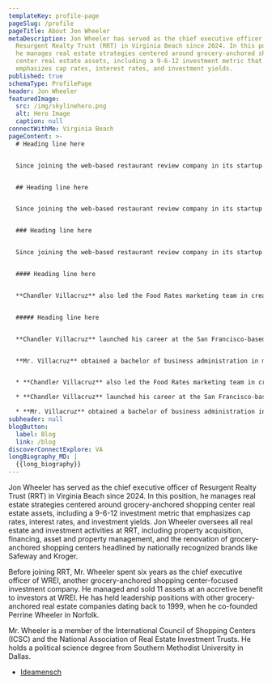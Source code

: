```yaml
---
templateKey: profile-page
pageSlug: /profile
pageTitle: About Jon Wheeler
metaDescription: Jon Wheeler has served as the chief executive officer of
  Resurgent Realty Trust (RRT) in Virginia Beach since 2024. In this position,
  he manages real estate strategies centered around grocery-anchored shopping
  center real estate assets, including a 9-6-12 investment metric that
  emphasizes cap rates, interest rates, and investment yields.
published: true
schemaType: ProfilePage
header: Jon Wheeler
featuredImage:
  src: /img/skylinehero.png
  alt: Hero Image
  caption: null
connectWithMe: Virginia Beach
pageContent: >-
  # Heading line here


  Since joining the web-based restaurant review company in its startup phase, **Chandler Villacruz** has spearheaded market research activities that have allowed the firm to build effective advertising campaigns and achieve sound business growth.


  ## Heading line here


  Since joining the web-based restaurant review company in its startup phase, **Chandler Villacruz** has spearheaded market research activities that have allowed the firm to build effective advertising campaigns and achieve sound business growth.


  ### Heading line here


  Since joining the web-based restaurant review company in its startup phase, **Chandler Villacruz** has spearheaded market research activities that have allowed the firm to build effective advertising campaigns and achieve sound business growth.


  #### Heading line here


  **Chandler Villacruz** also led the Food Rates marketing team in creating a successful *user rewards program* that boosted online signups by 10,000 accounts in its first 30 days. For his achievements in his field, the [San Francisco Business Times](file:///home/surajit/Downloads/executives%20(2)/executives/profile.html#) recognized him as one of its “40 Under 40” *business leaders* in 2014.


  ##### Heading line here


  **Chandler Villacruz** launched his career at the San Francisco-based Healthy Living. After only six years with the firm, he advanced from his position of marketing associate to the role of marketing director.


  **Mr. Villacruz** obtained a bachelor of business administration in marketing from the Mays Business School at Texas A&M University, where he pursued the Advertising Strategy career track. Subsequently, he earned a master of science in marketing at the University of Southern California.


  * **Chandler Villacruz** also led the Food Rates marketing team in creating a successful *user rewards program* that boosted online signups by 10,000 accounts in its first 30 days. For his achievements in his field, the [San Francisco Business Times](file:///home/surajit/Downloads/executives%20(2)/executives/profile.html#) recognized him as one of its “40 Under 40” *business leaders* in 2014.

  * **Chandler Villacruz** launched his career at the San Francisco-based Healthy Living. After only six years with the firm, he advanced from his position of marketing associate to the role of marketing director.

  * **Mr. Villacruz** obtained a bachelor of business administration in marketing from the Mays Business School at Texas A&M University, where he pursued the Advertising Strategy career track. Subsequently, he earned a master of science in marketing at the University of Southern California.
subheader: null
blogButton:
  label: Blog
  link: /blog
discoverConnectExplore: VA
longBiography_MD: |
  {{long_biography}}
---
```

Jon Wheeler has served as the chief executive officer of Resurgent Realty Trust (RRT) in Virginia Beach since 2024. In this position, he manages real estate strategies centered around grocery-anchored shopping center real estate assets, including a 9-6-12 investment metric that emphasizes cap rates, interest rates, and investment yields. Jon Wheeler oversees all real estate and investment activities at RRT, including property acquisition, financing, asset and property management, and the renovation of grocery-anchored shopping centers headlined by nationally recognized brands like Safeway and Kroger.

Before joining RRT, Mr. Wheeler spent six years as the chief executive officer of WREI, another grocery-anchored shopping center-focused investment company. He managed and sold 11 assets at an accretive benefit to investors at WREI. He has held leadership positions with other grocery-anchored real estate companies dating back to 1999, when he co-founded Perrine Wheeler in Norfolk.

Mr. Wheeler is a member of the International Council of Shopping Centers (ICSC) and the National Association of Real Estate Investment Trusts. He holds a political science degree from Southern Methodist University in Dallas.

* [I﻿deamensch](https://ideamensch.com/jon-wheeler/)
